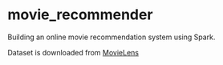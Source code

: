 # movie_recommender
Building an online movie recommendation system using Spark.

Dataset is downloaded from [MovieLens](https://grouplens.org/datasets/movielens/)
